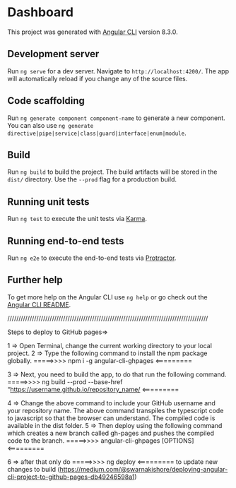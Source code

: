 # Dashboard

This project was generated with [Angular CLI](https://github.com/angular/angular-cli) version 8.3.0.

## Development server

Run `ng serve` for a dev server. Navigate to `http://localhost:4200/`. The app will automatically reload if you change any of the source files.

## Code scaffolding

Run `ng generate component component-name` to generate a new component. You can also use `ng generate directive|pipe|service|class|guard|interface|enum|module`.

## Build

Run `ng build` to build the project. The build artifacts will be stored in the `dist/` directory. Use the `--prod` flag for a production build.

## Running unit tests

Run `ng test` to execute the unit tests via [Karma](https://karma-runner.github.io).

## Running end-to-end tests

Run `ng e2e` to execute the end-to-end tests via [Protractor](http://www.protractortest.org/).

## Further help

To get more help on the Angular CLI use `ng help` or go check out the [Angular CLI README](https://github.com/angular/angular-cli/blob/master/README.md).




//////////////////////////////////////////////////////////////////////////////////////////

Steps to deploy to GitHub pages=>

1 => Open Terminal, change the current working directory to your local project.
2 => Type the following command to install the npm package globally.
=====>>>>  npm i -g angular-cli-ghpages <=========

3 =>  Next, you need to build the app, to do that run the following command.
=====>>>> ng build --prod --base-href “https://username.github.io/repository_name/ <=========
<!-- $ ng build --prod --base-href “https://rahulmohite1727.github.io/AngularDashboard/" -->
4 => Change the above command to include your GitHub username and your repository name. The above command transpiles the typescript code to javascript so that the browser can understand. The compiled code is available in the dist folder.
5 => Then deploy using the following command which creates a new branch called gh-pages and pushes the compiled code to the branch.
=====>>>> angular-cli-ghpages [OPTIONS] <=========

6 => after that only do 
=====>>>> ng deploy <=========
to update new changes to build
(https://medium.com/@swarnakishore/deploying-angular-cli-project-to-github-pages-db49246598a1)